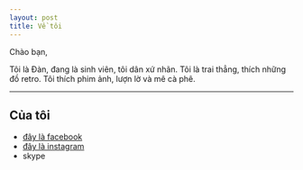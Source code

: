 ```yaml
---
layout: post
title: Về tôi 
---
```


Chào bạn, 

Tôi là Đàn, đang là sinh viên, tôi dân xứ nhãn.
Tôi là trai thẳng, thích những đồ retro.
Tôi thích phim ảnh, lượn lờ và mê cà phê.


------------------

## Của tôi 

- [đây là facebook](https://www.facebook.com/danxii26)
- [đây là instagram](https://www.instagram.com/___n.f.a.d.d/)
- skype

